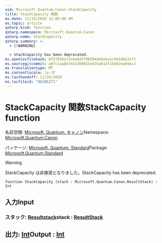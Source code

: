 ```yaml
---
uid: Microsoft.Quantum.Canon.StackCapacity
title: StackCapacity 関数
ms.date: 11/25/2020 12:00:00 AM
ms.topic: article
qsharp.kind: function
qsharp.namespace: Microsoft.Quantum.Canon
qsharp.name: StackCapacity
qsharp.summary: >-
  > [!WARNING]

  > StackCapacity has been deprecated.
ms.openlocfilehash: 6f570361c3cbe6d3798504dd4eba1c945d0e31f1
ms.sourcegitcommit: a87c1aa8e7453360025e47ba614f25b02ea84ec3
ms.translationtype: MT
ms.contentlocale: ja-JP
ms.lasthandoff: 11/26/2020
ms.locfileid: "96205271"
---
```

# <a name="stackcapacity-function"></a><span data-ttu-id="4aebd-102">StackCapacity 関数</span><span class="sxs-lookup"><span data-stu-id="4aebd-102">StackCapacity function</span></span>

<span data-ttu-id="4aebd-103">名前空間: [Microsoft. Quantum. キャノン](xref:Microsoft.Quantum.Canon)</span><span class="sxs-lookup"><span data-stu-id="4aebd-103">Namespace: [Microsoft.Quantum.Canon](xref:Microsoft.Quantum.Canon)</span></span>

<span data-ttu-id="4aebd-104">パッケージ: [Microsoft. Quantum. Standard](https://nuget.org/packages/Microsoft.Quantum.Standard)</span><span class="sxs-lookup"><span data-stu-id="4aebd-104">Package: [Microsoft.Quantum.Standard](https://nuget.org/packages/Microsoft.Quantum.Standard)</span></span>


> [!WARNING]
> <span data-ttu-id="4aebd-105">StackCapacity は非推奨となりました。</span><span class="sxs-lookup"><span data-stu-id="4aebd-105">StackCapacity has been deprecated.</span></span>



```qsharp
function StackCapacity (stack : Microsoft.Quantum.Canon.ResultStack) : Int
```


## <a name="input"></a><span data-ttu-id="4aebd-106">入力</span><span class="sxs-lookup"><span data-stu-id="4aebd-106">Input</span></span>

### <a name="stack--resultstack"></a><span data-ttu-id="4aebd-107">スタック: [Resultstack](xref:Microsoft.Quantum.Canon.ResultStack)</span><span class="sxs-lookup"><span data-stu-id="4aebd-107">stack : [ResultStack](xref:Microsoft.Quantum.Canon.ResultStack)</span></span>





## <a name="output--int"></a><span data-ttu-id="4aebd-108">出力: [Int](xref:microsoft.quantum.lang-ref.int)</span><span class="sxs-lookup"><span data-stu-id="4aebd-108">Output : [Int](xref:microsoft.quantum.lang-ref.int)</span></span>

